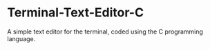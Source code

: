 # Terminal-Text-Editor-C
A simple text editor for the terminal, coded using the C programming language.
